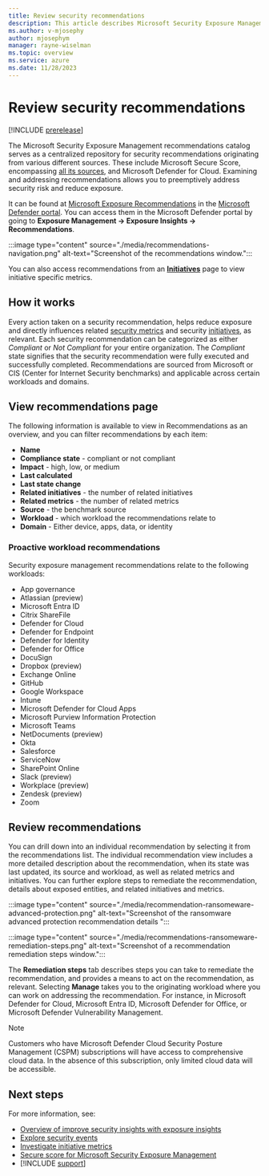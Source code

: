 ```yaml
---
title: Review security recommendations
description: This article describes Microsoft Security Exposure Management recommendations and how it works.
ms.author: v-mjosephy
author: mjosephym
manager: rayne-wiselman
ms.topic: overview
ms.service: azure
ms.date: 11/28/2023
---
```


# Review security recommendations

[!INCLUDE [prerelease](../includes//prerelease.md)]
<!-- Recommendations types ,compliance logic, recommendations fields (including other related EM objects) , products included, data is presented based on  product license-->

The Microsoft Security Exposure Management recommendations catalog serves as a centralized repository for security recommendations originating from various different sources. These include Microsoft Secure Score, encompassing [all its sources](/microsoft-365/security/defender/microsoft-secure-score.md#products-included-in-secure-score), and Microsoft Defender for Cloud. Examining and addressing recommendations allows you to preemptively address security risk and reduce exposure.

It can be found at [Microsoft Exposure Recommendations](https://security.microsoft.com/exposure-recommendations) in the [Microsoft Defender portal](https://security.microsoft.com/). You can access them in the Microsoft Defender portal by going to **Exposure Management -> Exposure Insights -> Recommendations**.

:::image type="content" source="./media/recommendations-navigation.png" alt-text="Screenshot of the recommendations window.":::

You can also access recommendations from an [**Initiatives**](initiatives.md) page to view initiative specific metrics.

## How it works

Every action taken on a security recommendation, helps reduce exposure and directly influences related [security metrics](security-metrics.md) and security [initiatives](initiatives.md), as relevant. Each security recommendation can be categorized as either *Compliant* or *Not Compliant* for your entire organization. The *Compliant* state signifies that the security recommendation were fully executed and successfully completed. Recommendations are sourced from Microsoft or CIS (Center for Internet Security benchmarks) and applicable across certain workloads and domains.

## View recommendations page

The following information is available to view in Recommendations as an overview, and you can filter recommendations by each item:

- **Name**
- **Compliance state** - compliant or not compliant
- **Impact** - high, low, or medium
- **Last calculated**
- **Last state change**
- **Related initiatives** - the number of related initiatives
- **Related metrics** - the number of related metrics
- **Source** - the benchmark source
- **Workload** - which workload the recommendations relate to
- **Domain** - Either device, apps, data, or identity

### Proactive workload recommendations

Security exposure management recommendations relate to the following workloads:

- App governance
- Atlassian (preview)
- Microsoft Entra ID <!-- Azure AD?-->
- Citrix ShareFile
- Defender for Cloud
- Defender for Endpoint
- Defender for Identity
- Defender for Office
- DocuSign
- Dropbox (preview)
- Exchange Online
- GitHub
- Google Workspace
- Intune
- Microsoft Defender for Cloud Apps
- Microsoft Purview Information Protection
- Microsoft Teams
- NetDocuments (preview)
- Okta
- Salesforce
- ServiceNow
- SharePoint Online
- Slack (preview)
- Workplace (preview)
- Zendesk (preview)
- Zoom

<!-- what does preview mean next to workload? only in the preview? -->

## Review recommendations

You can drill down into an individual recommendation by selecting it from the recommendations list. The individual recommendation view includes a more detailed description about the recommendation, when its state was last updated, its source and workload, as well as related metrics and initiatives. You can further explore steps to remediate the recommendation, details about exposed entities, and related initiatives and metrics.

:::image type="content" source="./media/recommendation-ransomeware-advanced-protection.png" alt-text="Screenshot of the ransomware advanced protection recommendation details ":::

:::image type="content" source="./media/recommendations-ransomeware-remediation-steps.png" alt-text="Screenshot of a recommendation remediation steps window.":::

The **Remediation steps** tab describes steps you can take to remediate the recommendation, and provides a means to act on the recommendation, as relevant. Selecting **Manage** takes you to the originating workload where you can work on addressing the recommendation. For instance, in Microsoft Defender for Cloud, Microsoft Entra ID, Microsoft Defender for Office, or Microsoft Defender Vulnerability Management.

> [!NOTE]
>Customers who have Microsoft Defender Cloud Security Posture Management (CSPM) subscriptions will have access to comprehensive cloud data. In the absence of this subscription, only limited cloud data will be accessible.

## Next steps

For more information, see:

- [Overview of improve security insights with exposure insights](exposure-insights-overview.md)
- [Explore security events](security-events.md)
- [Investigate initiative metrics](security-metrics.md)
- [Secure score for Microsoft Security Exposure Management](secure-score.md)
- [!INCLUDE [support](../includes//support.md)]

<!-- ## See also is this needed? -->
